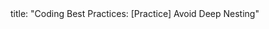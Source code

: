 <frontmatter>
title: "Coding Best Practices: [Practice] Avoid Deep Nesting"
</frontmatter>

<include src="navbar.md" boilerplate />

<include src="unit-inPage-asFlat.md" boilerplate />